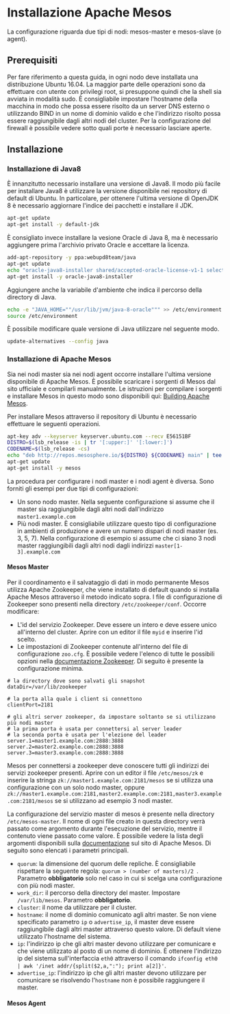 # Installazione Apache Mesos
La configurazione riguarda due tipi di nodi: mesos-master e mesos-slave (o agent).

## Prerequisiti
Per fare riferimento a questa guida, in ogni nodo deve installata una distribuzione Ubuntu 16.04.
La maggior parte delle operazioni sono da effettuare con utente con privilegi root, si presuppone quindi che la shell sia avviata in modalità sudo.
È consigliabile impostare l'hostname della macchina in modo che possa essere risolto da un server DNS esterno o utilizzando BIND in un nome di dominio valido
e che l'indirizzo risolto possa essere raggiungibile dagli altri nodi del cluster.
Per la configurazione del firewall è possibile vedere sotto quali porte è necessario lasciare aperte.

## Installazione

### Installazione di Java8
È innanzitutto necessario installare una versione di Java8. Il modo più facile per installare Java8 è utilizzare la versione disponibile nei repository di
default di Ubuntu. In particolare, per ottenere l'ultima versione di OpenJDK 8 è necessario aggiornare l'indice dei pacchetti e installare il JDK.
```bash
apt-get update
apt-get install -y default-jdk
```
È consigliato invece installare la vesione Oracle di Java 8, ma è necessario aggiungere prima l'archivio privato Oracle e accettare la licenza.
```bash
add-apt-repository -y ppa:webupd8team/java
apt-get update
echo "oracle-java8-installer shared/accepted-oracle-license-v1-1 select true" | debconf-set-selections
apt-get install -y oracle-java8-installer
```
Aggiungere anche la variabile d'ambiente che indica il percorso della directory di Java.
```bash
echo -e "JAVA_HOME=""/usr/lib/jvm/java-8-oracle""" >> /etc/environment
source /etc/environment
```
È possibile modificare quale versione di Java utilizzare nel seguente modo.
```bash
update-alternatives --config java
```

### Installazione di Apache Mesos

Sia nei nodi master sia nei nodi agent occorre installare l'ultima versione disponibile di Apache Mesos.
È possibile scaricare i sorgenti di Mesos dal sito ufficiale e compilarli manualmente. Le istruzioni per compilare i sorgenti e installare Mesos in questo modo
sono disponibili qui: [Building Apache Mesos](http://mesos.apache.org/documentation/latest/building/).

Per installare Mesos attraverso il repository di Ubuntu è necessario effettuare le seguenti operazioni.
```bash
apt-key adv --keyserver keyserver.ubuntu.com --recv E56151BF
DISTRO=$(lsb_release -is | tr '[:upper:]' '[:lower:]')
CODENAME=$(lsb_release -cs)
echo "deb http://repos.mesosphere.io/${DISTRO} ${CODENAME} main" | tee /etc/apt/sources.list.d/mesosphere.list
apt-get update
apt-get install -y mesos
```

La procedura per configurare i nodi master e i nodi agent è diversa. Sono forniti gli esempi per due tipi di configurazioni:
* Un sono nodo master. Nella seguente configurazione si assume che il master sia raggiungibile dagli altri nodi dall'indirizzo `master1.example.com`
* Più nodi master. È consigliabile utilizzare questo tipo di configurazione in ambienti di produzione e avere un numero dispari di nodi master (es. 3, 5, 7).
  Nella configurazione di esempio si assume che ci siano 3 nodi master raggiungibili dagli altri nodi dagli indirizzi `master[1-3].example.com`

#### Mesos Master
Per il coordinamento e il salvataggio di dati in modo permanente Mesos utilizza Apache Zookeeper, che viene installato di default quando si installa Apache
Mesos attraverso il metodo indicato sopra. I file di configurazione di Zookeeper sono presenti nella directory `/etc/zookeeper/conf`.
Occorre modificare:
* L'id del servizio Zookeeper. Deve essere un intero e deve essere unico all'interno del cluster. Aprire con un editor il file `myid` e inserire l'id scelto.
* Le impostazioni di Zookeeper contenute all'interno del file di configurazione `zoo.cfg`. È possibile vedere l'elenco di tutte le possibili opzioni nella
  [documentazione Zookeeper](http://hadoop.apache.org/zookeeper/docs/current/zookeeperAdmin.html). Di seguito è presente la configurazione minima.
```
# la directory dove sono salvati gli snapshot
dataDir=/var/lib/zookeeper

# la porta alla quale i client si connettono
clientPort=2181

# gli altri server zookeeper, da impostare soltanto se si utilizzano più nodi master
# la prima porta è usata per connettersi al server leader
# la seconda porta è usata per l'elezione del leader
server.1=master1.example.com:2888:3888
server.2=master2.example.com:2888:3888
server.3=master3.example.com:2888:3888
```

Mesos per connettersi a zookeeper deve conoscere tutti gli indirizzi dei servizi zookeeper presenti. Aprire con un editor il file `/etc/mesos/zk` e inserire
la stringa `zk://master1.example.com:2181/mesos` se si utilizza una configurazione con un solo nodo master, oppure
`zk://master1.example.com:2181,master2.example.com:2181,master3.example.com:2181/mesos` se si utilizzano ad esempio 3 nodi master.

La configurazione del servizio master di mesos è presente nella directory `/etc/mesos-master`. Il nome di ogni file creato in questa directory verrà passato
come argomento durante l'esecuzione del servizio, mentre il contenuto viene passato come valore. È possibile vedere la lista degli argomenti disponibili sulla
[documentazione](http://mesos.apache.org/documentation/latest/configuration/master/) sul sito di Apache Mesos. Di seguito sono elencati i parametri principali.
* `quorum`: la dimensione del quorum delle repliche. È consigliabile rispettare la seguente regola: `quorum > (number of masters)/2 `. Parametro **obbligatorio**
  solo nel caso in cui si scelga una configurazione con più nodi master.
* `work_dir`: il percorso della directory del master. Impostare `/var/lib/mesos`. Parametro  **obbligatorio**.
* `cluster`: il nome da utilizzare per il cluster.
* `hostname`: il nome di dominio comunicato agli altri master. Se non viene specificato parametro `ip` o `advertise_ip`, il master deve essere raggiungibile
  dagli altri master attraverso questo valore. Di default viene utilizzato l'hostname del sistema.
* `ip`: l'indirizzo ip che gli altri master devono utilizzare per comunicare e che viene utilizzato al posto di un nome di dominio. È ottenere l'indirizzo ip
  del sistema sull'interfaccia `eth0` attraverso il comando `ifconfig eth0 | awk '/inet addr/{split($2,a,":"); print a[2]}'`.
* `advertise_ip`: l'indirizzo ip che gli altri master devono utilizzare per comunicare se risolvendo l'`hostname` non è possibile raggiungere il master.




#### Mesos Agent







